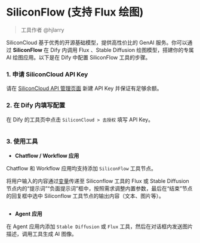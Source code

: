 # SiliconFlow (支持 Flux 绘图)

> 工具作者 @hjlarry

SiliconCloud 基于优秀的开源基础模型，提供高性价比的 GenAI 服务。你可以通过 **SiliconFlow** 在 Dify 内调用 Flux 、Stable Diffusion 绘图模型，搭建你的专属 AI 绘图应用。以下是在 Dify 中配置 SiliconFlow 工具的步骤。

### 1. 申请 SiliconCloud API Key

请在 [SiliconCloud API 管理页面](https://cloud.siliconflow.cn/account/ak) 新建 API Key 并保证有足够余额。

### 2. 在 Dify 内填写配置

在 Dify 的工具页中点击 `SiliconCloud > 去授权` 填写 API Key。

<figure><img src="https://assets-docs.dify.ai/img/zh_CN/tool-configuration/b21f0c07957271d293bccf95985827cf.webp" alt=""><figcaption></figcaption></figure>

### 3. 使用工具

* **Chatflow / Workflow 应用**

Chatflow 和 Workflow 应用均支持添加 `SiliconFlow` 工具节点。

将用户输入的内容通过[变量](../../workflow/variables.md)传递至 Siliconflow 工具的 Flux 或 Stable Diffusion 节点内的“提示词”“负面提示词”框中，按照需求调整内置参数，最后在“结束”节点的回复框中选中 Siliconflow 工具节点的输出内容（文本、图片等）。

<figure><img src="https://assets-docs.dify.ai/img/zh_CN/tool-configuration/54d1f190b238e57b276e41ff4a60b21a.webp" alt=""><figcaption></figcaption></figure>

* **Agent 应用**

在 Agent 应用内添加 `Stable Diffusion` 或 `Flux` 工具，然后在对话框内发送图片描述，调用工具生成 AI 图像。

<figure><img src="https://assets-docs.dify.ai/img/zh_CN/tool-configuration/28886349b35e6a644cfe867d7bc6545e.webp" alt=""><figcaption></figcaption></figure>

<figure><img src="https://assets-docs.dify.ai/img/zh_CN/tool-configuration/91406c48e7ea85da374869f747fa3664.webp" alt=""><figcaption></figcaption></figure>
